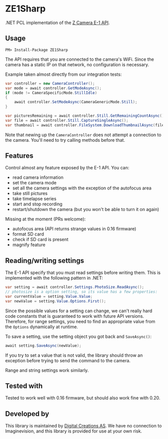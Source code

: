 # ZE1Sharp

.NET PCL implementation of the [Z Camera E-1 API](https://github.com/digitalcreations/Z-Camera-Doc/blob/master/http.md).

## Usage

```
PM> Install-Package ZE1Sharp
```

The API requires that you are connected to the camera's WiFi. Since the camera has a static IP on that network, no configuration is necessary.

Example taken almost directly from our integration tests:

```cs
var controller = new CameraController();
var mode = await controller.GetModeAsync();
if (mode != CameraSpecificMode.StillIdle)
{
    await controller.SetModeAsync(CameraGenericMode.Still);
}

var picturesRemaining = await controller.Still.GetRemainingCountAsync();
var file = await controller.Still.CaptureSingleAsync();
var thumbnail = await controller.FileSystem.DownloadThumbnailAsync(file);
```

Note that newing up the `CameraController` does not attempt a connection to the camera. You'll need to try calling methods before that.

## Features

Control almost any feature exposed by the E-1 API. You can:

- read camera information
- set the camera mode
- set all the camera settings with the exception of the autofocus area
- take still pictures
- take timelapse series
- start and stop recording
- restart/shutdown the camera (but you won't be able to turn it on again)

Missing at the moment (PRs welcome):

- autofocus area (API returns strange values in 0.16 firmware)
- format SD card
- check if SD card is present
- magnify feature

## Reading/writing settings

The E-1 API specify that you must read settings before writing them. This is implemented with the following pattern in .NET:

```cs
var setting = await controller.Settings.PhotoSize.ReadAsync();
// photosize is a option setting, so its value has a few properties:
var currentValue = setting.Value.Value;
var newValue = setting.Value.Options.First();
```

Since the possible values for a setting can change, we can't really hard code constants that is guaranteed to work with future API versions. Therefore, for range settings, you need to find an appropriate value from the `Options` dynamically at runtime.

To save a setting, use the setting object you got back and `SaveAsync()`:

```cs
await setting.SaveAsync(newValue);
```

If you try to set a value that is not valid, the library should throw an exception before trying to send the command to the camera.

Range and string settings work similarly.

## Tested with

Tested to work well with 0.16 firmware, but should also work fine with 0.20.

## Developed by

This library is maintained by [Digital Creations AS](http://www.digitalcreations.no). We have no connection to Imaginevision, and this library is provided for use at your own risk.